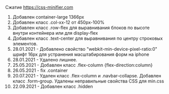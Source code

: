 Сжатие https://css-minifier.com

1.  Добавлен container-large 1366px
2.  Добавлен класс .col-xx-12 от 450px-100%
3.  Добавлен класс .row-flex для выравнивания блоков по высоте внутри контейнера или для display-flex
4.  Добавлен класс .text-center для выравнивания по центру строковых элементов.
5.  28.01.2021 - Добавлено свойство "webkit-min-device-pixel-ratio:0" шрифт 16px для устранения масштабирования форм на iphone
6.  28.01.2021 - Удалено лишнее.
7.  25.05.2021 - Добавлен класс .flex-column {flex-direction:column}
8.  26.05.2021 - fix .container
9.  20.07.2021 - Удален класс .flex-column и .navbar-collapse. Добавлен класс .form-group. Удалены неправильные свойства CSS для min.css
10. 22.09.2021 - Добавлен класс .hidden